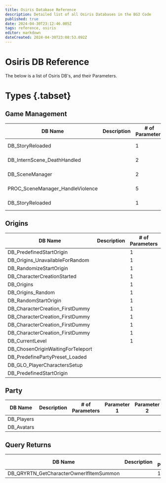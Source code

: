 ```yaml
---
title: Osiris Database Reference
description: Detailed list of all Osiris Databases in the BG3 Code
published: true
date: 2024-04-30T23:12:46.005Z
tags: reference, osiris
editor: markdown
dateCreated: 2024-04-30T23:08:53.092Z
---
```


# Osiris DB Reference
The below is a list of Osiris DB's, and their Parameters.

# Types {.tabset}

## Game Management

|DB Name|Description|# of Parameters|Parameter 1|Parameter 2|Parameter 3|Parameter 4|Parameter 5|
|-----|----|----|----|----|----|----|----|
|DB_StoryReloaded||1|Integer as Boolean|--|--|--|--|
|DB_InternScene_DeathHandled||2|?|Character UUID|--|--|--|
|DB_SceneManager||2|Character UUID||--|--|--|
|PROC_SceneManager_HandleViolence||5|Integer as Boolean|||String|--|
|DB_StoryReloaded||1|Integer as Boolean|||||

## Origins

|DB Name|Description|# of Parameters|Parameter 1|Parameter 2|Parameter 3|Parameter 4|Parameter 5|
|-----|----|----|----|----|----|----|----|
|DB_PredefinedStartOrigin||1|UUID|||||
|DB_Origins_UnavailableForRandom||1|UUID|||||
|DB_RandomizeStartOrigin||1|Integer|||||
|DB_CharacterCreationStarted||1|Integer|||||
|DB_Origins||1|UUID|||||
|DB_Origins_Random||1|UUID|||||
|DB_RandomStartOrigin||1|UUID|||||
|DB_CharacterCreation_FirstDummy||1|UUID|||||
|DB_CharacterCreation_FirstDummy||1|UUID|||||
|DB_CharacterCreation_FirstDummy||1|UUID|||||
|DB_CharacterCreation_FirstDummy||1|UUID|||||
|DB_CurrentLevel||1|String ID|||||
|DB_ChosenOriginWaitingForTeleport||||||||
|DB_PredefinePartyPreset_Loaded||||||||
|DB_GLO_PlayerCharactersSetup||||||||
|DB_PredefinedStartOrigin||||||||


## Party

|DB Name|Description|# of Parameters|Parameter 1|Parameter 2|Parameter 3|Parameter 4|Parameter 5|
|-----|----|----|----|----|----|----|----|
|DB_Players||||||||
|DB_Avatars||||||||

## Query Returns

|DB Name|Description|# of Parameters|Parameter 1|Parameter 2|Parameter 3|Parameter 4|Parameter 5|
|-----|----|----|----|----|----|----|----|
|DB_QRYRTN_GetCharacterOwnerIfItemSummon||1||||||
